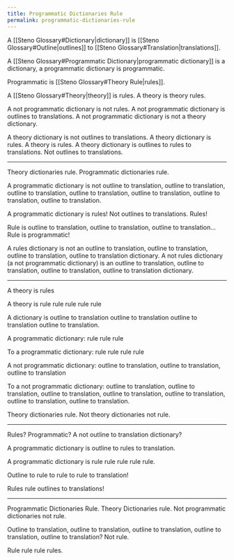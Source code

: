 ```yaml
---
title: Programmatic Dictionaries Rule
permalink: programmatic-dictionaries-rule
---
```


A [[Steno Glossary#Dictionary|dictionary]] is [[Steno Glossary#Outline|outlines]] to [[Steno Glossary#Translation|translations]].

A [[Steno Glossary#Programmatic Dictionary|programmatic dictionary]] is a dictionary, a programmatic dictionary is programmatic.

Programmatic is [[Steno Glossary#Theory Rule|rules]].

A [[Steno Glossary#Theory|theory]] is rules. A theory is theory rules.

A not programmatic dictionary is not rules. A not programmatic dictionary is outlines to translations. A not programmatic dictionary is not a theory dictionary.

A theory dictionary is not outlines to translations. A theory dictionary is rules. A theory is rules. A theory dictionary is outlines to rules to translations. Not outlines to translations.

---

Theory dictionaries rule. Programmatic dictionaries rule.

A programmatic dictionary is not outline to translation, outline to translation, outline to translation, outline to translation, outline to translation, outline to translation, outline to translation.

A programmatic dictionary is rules! Not outlines to translations. Rules!

Rule is outline to translation, outline to translation, outline to translation... Rule is programmatic!

A rules dictionary is not an outline to translation, outline to translation, outline to translation, outline to translation dictionary. A not rules dictionary (a not programmatic dictionary) is an outline to translation, outline to translation, outline to translation, outline to translation dictionary.

---

A theory is rules

A theory is rule rule rule rule rule

A dictionary is outline to translation outline to translation outline to translation outline to translation.


A programmatic dictionary: rule rule rule

To a programmatic dictionary: rule rule rule rule

A not programmatic dictionary: outline to translation, outline to translation, outline to translation

To a not programmatic dictionary: outline to translation, outline to translation, outline to translation, outline to translation, outline to translation, outline to translation, outline to translation.

Theory dictionaries rule. Not theory dictionaries not rule.

---

Rules? Programmatic? A not outline to translation dictionary?

A programmatic dictionary is outline to rules to translation.

A programmatic dictionary is rule rule rule rule rule.

Outline to rule to rule to rule to translation!

Rules rule outlines to translations!

---

Programmatic Dictionaries Rule. Theory Dictionaries rule. Not programmatic dictionaries not rule.

Outline to translation, outline to translation, outline to translation, outline to translation, outline to translation? Not rule.

Rule rule rule rules.
